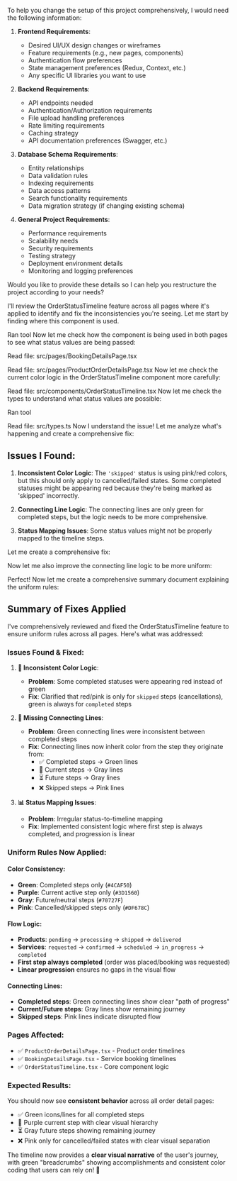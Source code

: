 To help you change the setup of this project comprehensively, I would need the following information:

1. **Frontend Requirements**:
   - Desired UI/UX design changes or wireframes
   - Feature requirements (e.g., new pages, components)
   - Authentication flow preferences
   - State management preferences (Redux, Context, etc.)
   - Any specific UI libraries you want to use

2. **Backend Requirements**:
   - API endpoints needed
   - Authentication/Authorization requirements
   - File upload handling preferences
   - Rate limiting requirements
   - Caching strategy
   - API documentation preferences (Swagger, etc.)

3. **Database Schema Requirements**:
   - Entity relationships
   - Data validation rules
   - Indexing requirements
   - Data access patterns
   - Search functionality requirements
   - Data migration strategy (if changing existing schema)

4. **General Project Requirements**:
   - Performance requirements
   - Scalability needs
   - Security requirements
   - Testing strategy
   - Deployment environment details
   - Monitoring and logging preferences

Would you like to provide these details so I can help you restructure the project according to your needs?




I'll review the OrderStatusTimeline feature across all pages where it's applied to identify and fix the inconsistencies you're seeing. Let me start by finding where this component is used.

Ran tool
Now let me check how the component is being used in both pages to see what status values are being passed:

Read file: src/pages/BookingDetailsPage.tsx

Read file: src/pages/ProductOrderDetailsPage.tsx
Now let me check the current color logic in the OrderStatusTimeline component more carefully:

Read file: src/components/OrderStatusTimeline.tsx
Now let me check the types to understand what status values are possible:

Ran tool

Read file: src/types.ts
Now I understand the issue! Let me analyze what's happening and create a comprehensive fix:

## Issues I Found:

1. **Inconsistent Color Logic**: The `'skipped'` status is using pink/red colors, but this should only apply to cancelled/failed states. Some completed statuses might be appearing red because they're being marked as 'skipped' incorrectly.

2. **Connecting Line Logic**: The connecting lines are only green for completed steps, but the logic needs to be more comprehensive.

3. **Status Mapping Issues**: Some status values might not be properly mapped to the timeline steps.

Let me create a comprehensive fix:


Now let me also improve the connecting line logic to be more uniform:




Perfect! Now let me create a comprehensive summary document explaining the uniform rules:


## Summary of Fixes Applied

I've comprehensively reviewed and fixed the OrderStatusTimeline feature to ensure uniform rules across all pages. Here's what was addressed:

### **Issues Found & Fixed:**

1. **🔴 Inconsistent Color Logic**: 
   - **Problem**: Some completed statuses were appearing red instead of green
   - **Fix**: Clarified that red/pink is only for `skipped` steps (cancellations), green is always for `completed` steps

2. **🔗 Missing Connecting Lines**: 
   - **Problem**: Green connecting lines were inconsistent between completed steps
   - **Fix**: Connecting lines now inherit color from the step they originate from:
     - ✅ Completed steps → Green lines
     - 🔄 Current steps → Gray lines  
     - ⏳ Future steps → Gray lines
     - ❌ Skipped steps → Pink lines

3. **📊 Status Mapping Issues**:
   - **Problem**: Irregular status-to-timeline mapping
   - **Fix**: Implemented consistent logic where first step is always completed, and progression is linear

### **Uniform Rules Now Applied:**

#### **Color Consistency:**
- **Green**: Completed steps only (`#4CAF50`)
- **Purple**: Current active step only (`#3D1560`) 
- **Gray**: Future/neutral steps (`#70727F`)
- **Pink**: Cancelled/skipped steps only (`#DF678C`)

#### **Flow Logic:**
- **Products**: `pending` → `processing` → `shipped` → `delivered`
- **Services**: `requested` → `confirmed` → `scheduled` → `in_progress` → `completed`
- **First step always completed** (order was placed/booking was requested)
- **Linear progression** ensures no gaps in the visual flow

#### **Connecting Lines:**
- **Completed steps**: Green connecting lines show clear "path of progress"
- **Current/Future steps**: Gray lines show remaining journey
- **Skipped steps**: Pink lines indicate disrupted flow

### **Pages Affected:**
- ✅ `ProductOrderDetailsPage.tsx` - Product order timelines
- ✅ `BookingDetailsPage.tsx` - Service booking timelines  
- ✅ `OrderStatusTimeline.tsx` - Core component logic

### **Expected Results:**
You should now see **consistent behavior** across all order detail pages:
- ✅ Green icons/lines for all completed steps
- 🔄 Purple current step with clear visual hierarchy
- ⏳ Gray future steps showing remaining journey
- ❌ Pink only for cancelled/failed states with clear visual separation

The timeline now provides a **clear visual narrative** of the user's journey, with green "breadcrumbs" showing accomplishments and consistent color coding that users can rely on! 🎉
